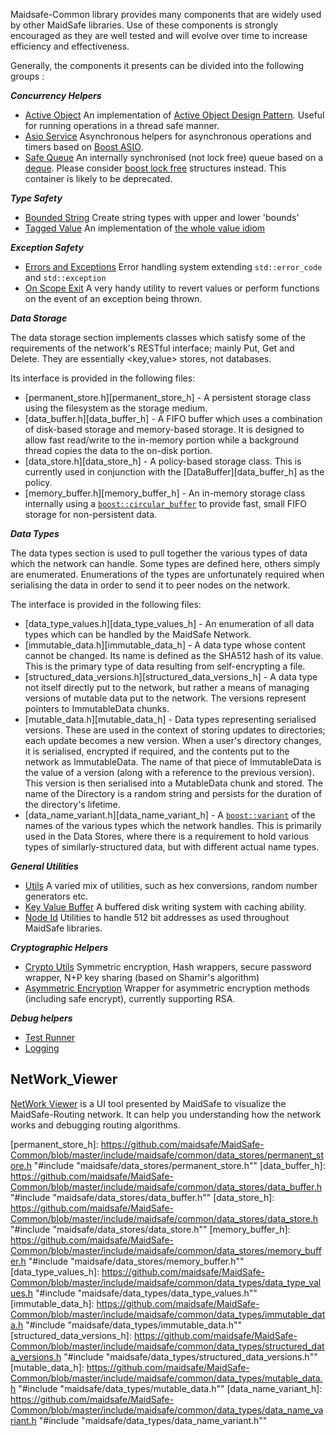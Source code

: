 Maidsafe-Common library provides many components that are widely used by other MaidSafe libraries. Use of these components is strongly encouraged as they are well tested and will evolve over time to increase efficiency and effectiveness.

Generally, the components it presents can be divided into the following groups :

_**Concurrency Helpers**_ 
* [Active Object](Active-Object) An implementation of [Active Object Design Pattern](http://en.wikipedia.org/wiki/Active_object). Useful for running operations in a thread safe manner.
* [Asio Service](Asio-Service) Asynchronous helpers for asynchronous operations and timers based on [Boost ASIO](http://www.boost.org/doc/libs/release/doc/html/boost_asio.html). 
* [Safe Queue](Safe-Queue) An internally synchronised (not lock free) queue based on a [deque](http://en.cppreference.com/w/cpp/container/deque). Please consider [boost lock free](http://www.boost.org/doc/libs/release/doc/html/lockfree.html) structures instead. This container is likely to be deprecated.
 
_**Type Safety**_
* [Bounded String](Bounded-String) Create string types with upper and lower 'bounds'
* [Tagged Value](Tagged-Value) An implementation of [the whole value idiom](http://martin-moene.blogspot.co.uk/2012/07/light-on-whole-value.html)

_**Exception Safety**_
* [Errors and Exceptions](Errors-Exceptions) Error handling system extending ```std::error_code``` and ```std::exception```
* [On Scope Exit](On-Scope-Exit) A very handy utility to revert values or perform functions on the event of an exception being thrown. 

_**Data Storage**_

The data storage section implements classes which satisfy some of the requirements of the network's RESTful interface; mainly Put, Get and Delete.  They are essentially <key,value> stores, not databases.

Its interface is provided in the following files:

* [permanent_store.h][permanent_store_h] - A persistent storage class using the filesystem as the storage medium.
* [data_buffer.h][data_buffer_h] - A FIFO buffer which uses a combination of disk-based storage and memory-based storage.  It is designed to allow fast read/write to the in-memory portion while a background thread copies the data to the on-disk portion.
* [data_store.h][data_store_h] - A policy-based storage class.  This is currently used in conjunction with the [DataBuffer][data_buffer_h] as the policy.
* [memory_buffer.h][memory_buffer_h] - An in-memory storage class internally using a [`boost::circular_buffer`][boost_circular_buffer] to provide fast, small FIFO storage for non-persistent data.

_**Data Types**_

The data types section is used to pull together the various types of data which the network can handle.  Some types are defined here, others simply are enumerated.  Enumerations of the types are unfortunately required when serialising the data in order to send it to peer nodes on the network.

The interface is provided in the following files:

* [data_type_values.h][data_type_values_h] - An enumeration of all data types which can be handled by the MaidSafe Network.
* [immutable_data.h][immutable_data_h] - A data type whose content cannot be changed.  Its name is defined as the SHA512 hash of its value.  This is the primary type of data resulting from self-encrypting a file.
* [structured_data_versions.h][structured_data_versions_h] - A data type not itself directly put to the network, but rather a means of managing versions of mutable data put to the network.  The versions represent pointers to ImmutableData chunks.
* [mutable_data.h][mutable_data_h] - Data types representing serialised versions.  These are used in the context of storing updates to directories; each update becomes a new version.  When a user's directory changes, it is serialised, encrypted if required, and the contents put to the network as ImmutableData.  The name of that piece of ImmutableData is the value of a version (along with a reference to the previous version).  This version is then serialised into a MutableData chunk and stored.  The name of the Directory is a random string and persists for the duration of the directory's lifetime.
* [data_name_variant.h][data_name_variant_h] - A [`boost::variant`][boost_variant] of the names of the various types which the network handles.  This is primarily used in the Data Stores, where there is a requirement to hold various types of similarly-structured data, but with different actual name types.

_**General Utilities**_
* [Utils](Utils) A varied mix of utilities, such as hex conversions, random number generators etc.
* [Key Value Buffer](Key-Value-Buffer) A buffered disk writing system with caching ability.
* [Node Id](Node-Id) Utilities to handle 512 bit addresses as used throughout MaidSafe libraries.

_**Cryptographic Helpers**_ 
* [Crypto Utils](Crypto-Utils) Symmetric encryption, Hash wrappers, secure password wrapper, N+P key sharing (based on Shamir's algorithm)
* [Asymmetric Encryption](Asymmetric-Encryption) Wrapper for asymmetric encryption methods (including safe encrypt), currently supporting RSA.

_**Debug helpers**_
* [Test Runner](https://github.com/maidsafe/MaidSafe/wiki/Running-Tests)
* [Logging](https://github.com/maidsafe/MaidSafe/wiki/Logging-Options)

## NetWork_Viewer

[NetWork Viewer](https://github.com/maidsafe/MaidSafe-Common/wiki/Network-Viewer) is a UI tool presented by MaidSafe to visualize the MaidSafe-Routing network. It can help you understanding how the network works and debugging routing algorithms.



[boost_circular_buffer]: http://www.boost.org/doc/libs/release/doc/html/circular_buffer.html
[boost_variant]: http://www.boost.org/doc/libs/release/doc/html/variant.html

[permanent_store_h]: https://github.com/maidsafe/MaidSafe-Common/blob/master/include/maidsafe/common/data_stores/permanent_store.h "#include "maidsafe/data_stores/permanent_store.h""
[data_buffer_h]: https://github.com/maidsafe/MaidSafe-Common/blob/master/include/maidsafe/common/data_stores/data_buffer.h "#include "maidsafe/data_stores/data_buffer.h""
[data_store_h]: https://github.com/maidsafe/MaidSafe-Common/blob/master/include/maidsafe/common/data_stores/data_store.h "#include "maidsafe/data_stores/data_store.h""
[memory_buffer_h]: https://github.com/maidsafe/MaidSafe-Common/blob/master/include/maidsafe/common/data_stores/memory_buffer.h "#include "maidsafe/data_stores/memory_buffer.h""
[data_type_values_h]: https://github.com/maidsafe/MaidSafe-Common/blob/master/include/maidsafe/common/data_types/data_type_values.h "#include "maidsafe/data_types/data_type_values.h""
[immutable_data_h]: https://github.com/maidsafe/MaidSafe-Common/blob/master/include/maidsafe/common/data_types/immutable_data.h "#include "maidsafe/data_types/immutable_data.h""
[structured_data_versions_h]: https://github.com/maidsafe/MaidSafe-Common/blob/master/include/maidsafe/common/data_types/structured_data_versions.h "#include "maidsafe/data_types/structured_data_versions.h""
[mutable_data_h]: https://github.com/maidsafe/MaidSafe-Common/blob/master/include/maidsafe/common/data_types/mutable_data.h "#include "maidsafe/data_types/mutable_data.h""
[data_name_variant_h]: https://github.com/maidsafe/MaidSafe-Common/blob/master/include/maidsafe/common/data_types/data_name_variant.h "#include "maidsafe/data_types/data_name_variant.h""
